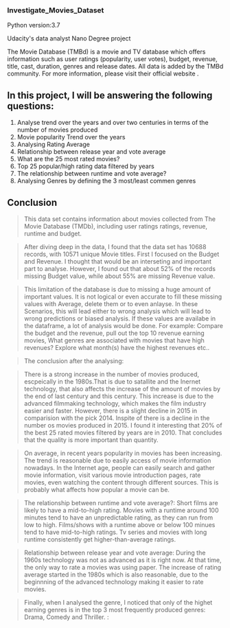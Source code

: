 ### Investigate_Movies_Dataset

Python version:3.7

Udacity's data analyst Nano Degree project

The Movie Database (TMBd) is a movie and TV database which offers information such as user ratings (popularity, user votes), budget, revenue, title, cast, duration, genres and release dates. All data is added by the TMBd community. For more information, please visit their official website .

## In this project, I will be answering the following questions:

1. Analyse trend over the years and over two centuries in terms of the number of movies produced
2. Movie popularity Trend over the years
3. Analysing Rating Average
4. Relationship between release year and vote average
5. What are the 25 most rated movies?
6. Top 25 popular/high rating data filtered by years
7. The relationship between runtime and vote average?
7. Analysing Genres by defining the 3 most/least commen genres

## Conclusion

> This data set contains information about movies collected from The Movie Database (TMDb), including user ratings ratings, revenue, runtime and budget.

> After diving deep in the data, I found that the data set has 10688 records, with 10571 unique Movie titles. First I focused on the Budget and Revenue. I thought that would be an interseting and important part to analyse. However, I found out that about 52% of the records missing  Budget value, while about 55% are missing Revenue value. 

> This limitation of the database is due to missing a huge amount of important values.  It is not logical or even accurate to fill these missing values with Average, delete them or to even anlayse. In these Scenarios, this  will lead either to wrong analysis which will lead to wrong predictions or biased analysis. 
If these values are availabe in the dataframe, a lot of analysis would be done. For example: Compare the budget and the revenue, pull out the top 10 revenue earning movies, What genres are associated with movies that have high revenues? Explore what month(s) have the highest revenues etc..

> The conclusion after the analysing:

> There is a strong increase in the number of movies produced, escpeically in the 1980s.That is due to satallite and the Inernet technology, that also affects the increase of the amount of movies by the end of last century and this century. This increase is due to the advanced filmmaking technology, which makes the film industry easier and faster. However, there is a slight decline in 2015 in comparision with the pick 2014. Inspite of there is a decline in the number os movies produced in 2015. I found it interesting that 20% of the best 25 rated movies filtered by years are in 2010. That concludes that the quality is more important than quantity.

> On average, in recent years popularity in movies has been increasing. The trend is reasonable due to easily access of movie information nowadays. In the Internet age, people can easily search and gather movie information, visit various movie introduction pages, rate movies, even watching the content through different sources. This is probably what affects how popular a movie can be.

> The relationship between runtime and vote average?: Short films are likely to have a mid-to-high rating. Movies with a runtime around 100 minutes tend to have an unpredictable rating, as they can run from low to high. Films/shows with a runtime above or below 100 minues tend to have mid-to-high ratings. Tv series and movies with long runtime consistently get higher-than-average ratings. 

> Relationship between release year and vote average: During the 1960s technology was not as advanced as it is right now. At that time, the only way to rate a movies was using paper. The increase of rating average started in the 1980s which is also reasonable, due to the beginnning of the advanced technology making it easier to rate movies.

> Finally, when I analysed the genre, I noticed that only of the highet earning genres is in the top 3 most frequently produced genres: Drama, Comedy and Thriller. :

